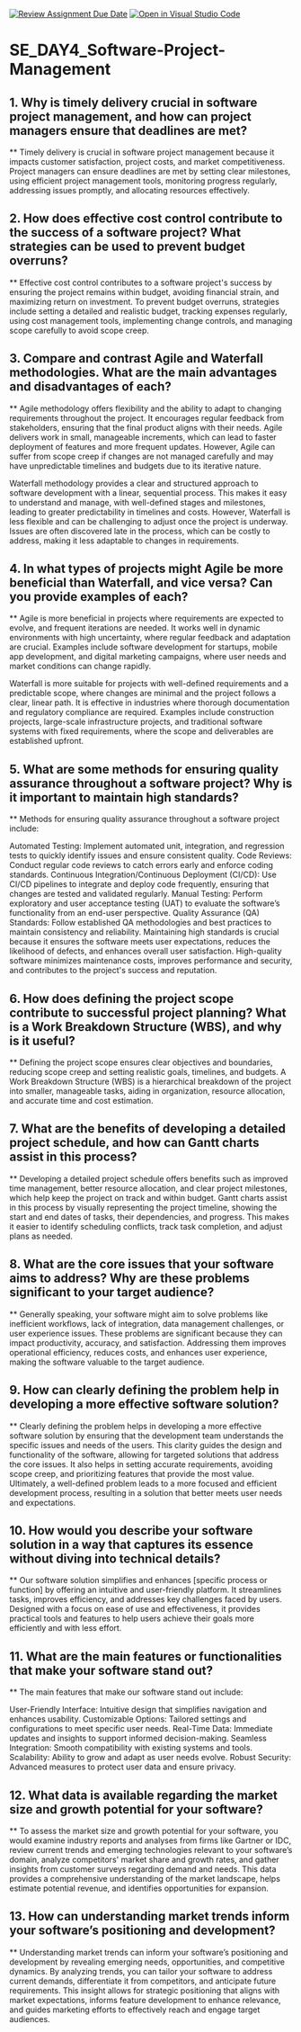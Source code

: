 [![Review Assignment Due Date](https://classroom.github.com/assets/deadline-readme-button-22041afd0340ce965d47ae6ef1cefeee28c7c493a6346c4f15d667ab976d596c.svg)](https://classroom.github.com/a/9pw6JKcu)
[![Open in Visual Studio Code](https://classroom.github.com/assets/open-in-vscode-2e0aaae1b6195c2367325f4f02e2d04e9abb55f0b24a779b69b11b9e10269abc.svg)](https://classroom.github.com/online_ide?assignment_repo_id=15783637&assignment_repo_type=AssignmentRepo)
# SE_DAY4_Software-Project-Management
## 1. Why is timely delivery crucial in software project management, and how can project managers ensure that deadlines are met?
  ** Timely delivery is crucial in software project management because it impacts customer satisfaction, project costs, and market competitiveness. Project managers can ensure deadlines are met by setting clear milestones, using efficient project management tools, monitoring progress regularly, addressing issues promptly, and allocating resources effectively.
  
## 2. How does effective cost control contribute to the success of a software project? What strategies can be used to prevent budget overruns?
  ** Effective cost control contributes to a software project's success by ensuring the project remains within budget, avoiding financial strain, and maximizing return on investment. To prevent budget overruns, strategies include setting a detailed and realistic budget, tracking expenses regularly, using cost management tools, implementing change controls, and managing scope carefully to avoid scope creep.
  
## 3. Compare and contrast Agile and Waterfall methodologies. What are the main advantages and disadvantages of each?

  ** Agile methodology offers flexibility and the ability to adapt to changing requirements throughout the project. It encourages regular feedback from stakeholders, ensuring that the final product aligns with their needs. Agile delivers work in small, manageable increments, which can lead to faster deployment of features and more frequent updates. However, Agile can suffer from scope creep if changes are not managed carefully and may have unpredictable timelines and budgets due to its iterative nature.

Waterfall methodology provides a clear and structured approach to software development with a linear, sequential process. This makes it easy to understand and manage, with well-defined stages and milestones, leading to greater predictability in timelines and costs. However, Waterfall is less flexible and can be challenging to adjust once the project is underway. Issues are often discovered late in the process, which can be costly to address, making it less adaptable to changes in requirements.

## 4. In what types of projects might Agile be more beneficial than Waterfall, and vice versa? Can you provide examples of each?
  ** Agile is more beneficial in projects where requirements are expected to evolve, and frequent iterations are needed. It works well in dynamic environments with high uncertainty, where regular feedback and adaptation are crucial. Examples include software development for startups, mobile app development, and digital marketing campaigns, where user needs and market conditions can change rapidly.

Waterfall is more suitable for projects with well-defined requirements and a predictable scope, where changes are minimal and the project follows a clear, linear path. It is effective in industries where thorough documentation and regulatory compliance are required. Examples include construction projects, large-scale infrastructure projects, and traditional software systems with fixed requirements, where the scope and deliverables are established upfront.

## 5. What are some methods for ensuring quality assurance throughout a software project? Why is it important to maintain high standards?
  ** Methods for ensuring quality assurance throughout a software project include:

Automated Testing: Implement automated unit, integration, and regression tests to quickly identify issues and ensure consistent quality.
Code Reviews: Conduct regular code reviews to catch errors early and enforce coding standards.
Continuous Integration/Continuous Deployment (CI/CD): Use CI/CD pipelines to integrate and deploy code frequently, ensuring that changes are tested and validated regularly.
Manual Testing: Perform exploratory and user acceptance testing (UAT) to evaluate the software’s functionality from an end-user perspective.
Quality Assurance (QA) Standards: Follow established QA methodologies and best practices to maintain consistency and reliability.
Maintaining high standards is crucial because it ensures the software meets user expectations, reduces the likelihood of defects, and enhances overall user satisfaction. High-quality software minimizes maintenance costs, improves performance and security, and contributes to the project's success and reputation.

## 6. How does defining the project scope contribute to successful project planning? What is a Work Breakdown Structure (WBS), and why is it useful?
  ** Defining the project scope ensures clear objectives and boundaries, reducing scope creep and setting realistic goals, timelines, and budgets. A Work Breakdown Structure (WBS) is a hierarchical breakdown of the project into smaller, manageable tasks, aiding in organization, resource allocation, and accurate time and cost estimation.
  
## 7. What are the benefits of developing a detailed project schedule, and how can Gantt charts assist in this process?
  ** Developing a detailed project schedule offers benefits such as improved time management, better resource allocation, and clear project milestones, which help keep the project on track and within budget. Gantt charts assist in this process by visually representing the project timeline, showing the start and end dates of tasks, their dependencies, and progress. This makes it easier to identify scheduling conflicts, track task completion, and adjust plans as needed.
  
## 8. What are the core issues that your software aims to address? Why are these problems significant to your target audience?
  ** Generally speaking, your software might aim to solve problems like inefficient workflows, lack of integration, data management challenges, or user experience issues. These problems are significant because they can impact productivity, accuracy, and satisfaction. Addressing them improves operational efficiency, reduces costs, and enhances user experience, making the software valuable to the target audience.
  
## 9. How can clearly defining the problem help in developing a more effective software solution?
  ** Clearly defining the problem helps in developing a more effective software solution by ensuring that the development team understands the specific issues and needs of the users. This clarity guides the design and functionality of the software, allowing for targeted solutions that address the core issues. It also helps in setting accurate requirements, avoiding scope creep, and prioritizing features that provide the most value. Ultimately, a well-defined problem leads to a more focused and efficient development process, resulting in a solution that better meets user needs and expectations.
  
## 10. How would you describe your software solution in a way that captures its essence without diving into technical details?
  ** Our software solution simplifies and enhances [specific process or function] by offering an intuitive and user-friendly platform. It streamlines tasks, improves efficiency, and addresses key challenges faced by users. Designed with a focus on ease of use and effectiveness, it provides practical tools and features to help users achieve their goals more efficiently and with less effort.
  
## 11. What are the main features or functionalities that make your software stand out?
  ** The main features that make our software stand out include:

User-Friendly Interface: Intuitive design that simplifies navigation and enhances usability.
Customizable Options: Tailored settings and configurations to meet specific user needs.
Real-Time Data: Immediate updates and insights to support informed decision-making.
Seamless Integration: Smooth compatibility with existing systems and tools.
Scalability: Ability to grow and adapt as user needs evolve.
Robust Security: Advanced measures to protect user data and ensure privacy.

## 12. What data is available regarding the market size and growth potential for your software?
  ** To assess the market size and growth potential for your software, you would examine industry reports and analyses from firms like Gartner or IDC, review current trends and emerging technologies relevant to your software’s domain, analyze competitors' market share and growth rates, and gather insights from customer surveys regarding demand and needs. This data provides a comprehensive understanding of the market landscape, helps estimate potential revenue, and identifies opportunities for expansion.
  
## 13. How can understanding market trends inform your software’s positioning and development?
  ** Understanding market trends can inform your software’s positioning and development by revealing emerging needs, opportunities, and competitive dynamics. By analyzing trends, you can tailor your software to address current demands, differentiate it from competitors, and anticipate future requirements. This insight allows for strategic positioning that aligns with market expectations, informs feature development to enhance relevance, and guides marketing efforts to effectively reach and engage target audiences.
